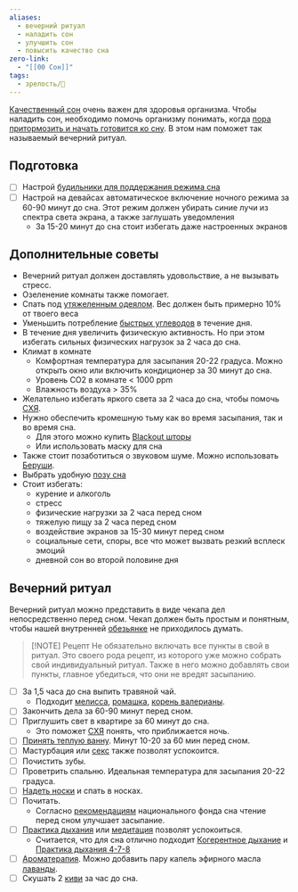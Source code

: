 ```yaml
---
aliases:
  - вечерний ритуал
  - наладить сон
  - улучшить сон
  - повысить качество сна
zero-link:
  - "[[00 Сон]]"
tags:
  - зрелость/🌿
---
```

[Качественный сон](Качественный%20сон.md) очень важен для здоровья организма. Чтобы наладить сон, необходимо помочь организму понимать, когда [пора притормозить и начать готовится ко сну](Сбрасываем%20скорость%20перед%20сном.md). В этом нам поможет так называемый вечерний ритуал.
## Подготовка
- [ ] Настрой [будильники для поддержания режима сна](Будильники%20для%20поддержания%20режима%20сна.md)
- [ ] Настрой на девайсах автоматическое включение ночного режима за 60-90 минут до сна. Этот режим должен убирать синие лучи из спектра света экрана, а также заглушать уведомления
	- За 15-20 минут до сна стоит избегать даже настроенных экранов

## Дополнительные советы
- Вечерний ритуал должен доставлять удовольствие, а не вызывать стресс.
- Озеленение комнаты также помогает.
- Спать под [утяжеленным одеялом](Утяжеленное%20одеяло.md). Вес должен быть примерно 10% от твоего веса
- Уменьшить потребление [быстрых углеводов](Быстрые%20углеводы.md) в течение дня.
- В течение дня увеличить физическую активность. Но при этом избегать сильных физических нагрузок за 2 часа до сна.
- Климат в комнате
	- Комфортная температура для засыпания 20-22 градуса. Можно открыть окно или включить кондиционер за 30 минут до сна.
	- Уровень CO2 в комнате < 1000 ppm
	- Влажность воздуха > 35%
- Желательно избегать яркого света за 2 часа до сна, чтобы помочь [СХЯ](Супрахиазматическое%20ядро.md).
- Нужно обеспечить кромешную тьму как во время засыпания, так и во время сна.
	- Для этого можно купить [Blackout шторы](Blackout%20шторы.md)
	- Или использовать маску для сна
- Также стоит позаботиться о звуковом шуме. Можно использовать [Беруши](Беруши.md).
- Выбрать удобную [позу сна](Поза%20сна.md)
- Стоит избегать:
	- курение и алкоголь
	- стресс
	- физические нагрузки за 2 часа перед сном
	- тяжелую пищу за 2 часа перед сном
	- воздействие экранов за 15-30 минут перед сном
	- социальные сети, споры, все что может вызвать резкий всплеск эмоций
	- дневной сон во второй половине дня


## Вечерний ритуал
Вечерний ритуал можно представить в виде чекапа дел непосредственно перед сном. Чекап должен быть простым и понятным, чтобы нашей внутренней [обезьянке](Модель%20устройства%20мозга%20согласно%20Тима%20Урбана.md) не приходилось думать.


> [!NOTE] Рецепт
> Не обязательно включать все пункты в свой в ритуал. Это своего рода рецепт, из которого уже можно собрать свой индивидуальный ритуал. Также в него можно добавлять свои пункты, главное убедиться, что они не вредят засыпанию.

- [ ] За 1,5 часа до сна выпить травяной чай.
	- Подходит [мелисса](Мелисса%20лимонная.md), [ромашка](Ромашка.md), [корень валерианы](Корень%20валерианы.md).
- [ ] Закончить дела за 60-90 минут перед сном.
- [ ] Приглушить свет в квартире за 60 минут до сна.
	- Это поможет [СХЯ](Супрахиазматическое%20ядро.md) понять, что приближается ночь.
- [ ] [Принять теплую ванну](Ванная%20или%20душ%20перед%20сном.md). Минут 10-20 за 60 мин перед сном.
- [ ] Мастурбация или [секс](Секс.md) также позволят успокоится.
- [ ] Почистить зубы.
- [ ] Проветрить спальню. Идеальная температура для засыпания 20-22 градуса.
- [ ] [Надеть носки](Засыпать%20в%20носках.md) и спать в носках.
- [ ] Почитать.
	- Согласно [рекомендациям](http://blogs.webmd.com/art-of-relationships/2015/12/how-reading-might-make-you-happier.html) национального фонда сна чтение перед сном улучшает засыпание.
- [ ] [Практика дыхания](Практика%20дыхания.md) или [медитация](Медитация.md) позволят успокоиться.
	- Считается, что для сна отлично подходит [Когерентное дыхание](Когерентное%20дыхание.md) и [Практика дыхания 4-7-8](Практика%20дыхания%204-7-8.md)
- [ ] [Ароматерапия](Ароматерапия.md). Можно добавить пару капель эфирного масла [лаванды](Лаванда.md).
- [ ] Скушать 2 [киви](Киви.md) за час до сна.